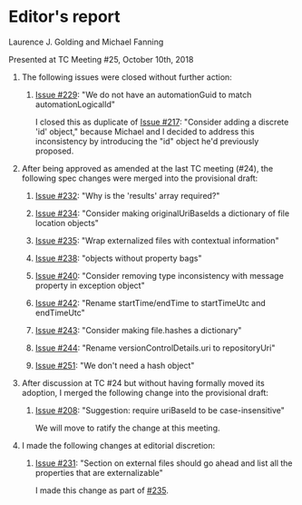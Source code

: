 # Editor's report

Laurence J. Golding and Michael Fanning

Presented at TC Meeting #25, October 10th, 2018

1. The following issues were closed without further action:

    1. [Issue #229](https://github.com/oasis-tcs/sarif-spec/issues/229): "We do not have an automationGuid to match automationLogicalId"

        I closed this as duplicate of [Issue #217](https://github.com/oasis-tcs/sarif-spec/issues/217): "Consider adding a discrete 'id' object,"
        because Michael and I decided to address this inconsistency by introducing the "id" object he'd previously proposed.

1. After being approved as amended at the last TC meeting (#24), the following spec changes were merged into the provisional draft:

    1. [Issue #232](https://github.com/oasis-tcs/sarif-spec/issues/232): "Why is the 'results' array required?"

    1. [Issue #234](https://github.com/oasis-tcs/sarif-spec/issues/234): "Consider making originalUriBaseIds a dictionary of file location objects"

    1. [Issue #235](https://github.com/oasis-tcs/sarif-spec/issues/235): "Wrap externalized files with contextual information"

    1. [Issue #238](https://github.com/oasis-tcs/sarif-spec/issues/238): "objects without property bags"

    1. [Issue #240](https://github.com/oasis-tcs/sarif-spec/issues/240): "Consider removing type inconsistency with message property in exception object"

    1. [Issue #242](https://github.com/oasis-tcs/sarif-spec/issues/242): "Rename startTime/endTime to startTimeUtc and endTimeUtc"

    1. [Issue #243](https://github.com/oasis-tcs/sarif-spec/issues/243): "Consider making file.hashes a dictionary"

    1. [Issue #244](https://github.com/oasis-tcs/sarif-spec/issues/244): "Rename versionControlDetails.uri to repositoryUri"

    1. [Issue #251](https://github.com/oasis-tcs/sarif-spec/issues/251): "We don't need a hash object"

1. After discussion at TC #24 but without having formally moved its adoption, I merged the following change into the provisional draft:

    1. [Issue #208](https://github.com/oasis-tcs/sarif-spec/issues/208): "Suggestion: require uriBaseId to be case-insensitive"

        We will move to ratify the change at this meeting.

1. I made the following changes at editorial discretion:

    1. [Issue #231](https://github.com/oasis-tcs/sarif-spec/issues/231): "Section on external files should go ahead and list all the properties that are externalizable"

        I made this change as part of [#235](https://github.com/oasis-tcs/sarif-spec/issues/235).

